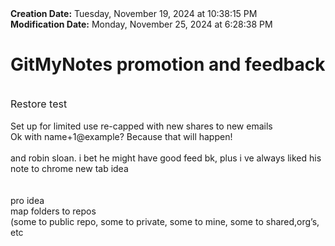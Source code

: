 <div><b>Creation Date:</b> Tuesday, November 19, 2024 at 10:38:15 PM<br></div>
<div><b>Modification Date:</b> Monday, November 25, 2024 at 6:28:38 PM<br></div>
<div><h1>GitMyNotes promotion and feedback</h1></div>
<div><br></div>
<div><span style="font-size: 16px">Restore test</span><br></div>
<div><br></div>
<div>Set up for limited use re-capped with new shares to new emails</div>
<div>Ok with name+1@example? Because that will happen!</div>
<div><br></div>
<div>and robin sloan. i bet he might have good feed bk, plus i ve always liked his note to chrome new tab idea</div>
<div><br></div>
<div><br></div>
<div>pro idea</div>
<div>map folders to repos</div>
<div>(some to public repo, some to private, some to mine, some to shared,org’s, etc</div>


